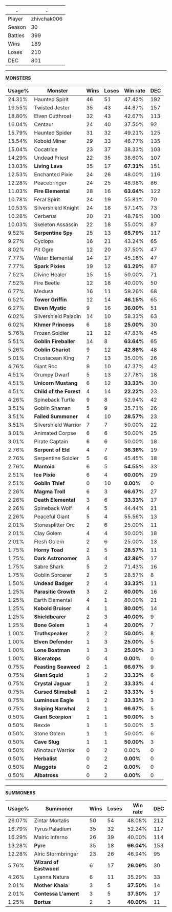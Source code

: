 .|.
|-|-
Player|zhivchak006
Season|30
Battles|399
Wins|189
Loses|210
DEC|801

---
**MONSTERS**

Usage%|Monster|Wins|Loses|Win rate|DEC|
-|-|-|-|-|-|
24.31%|Haunted Spirit|46|51|47.42%|192|
19.55%|Twisted Jester|35|43|44.87%|157|
18.80%|Elven Cutthroat|32|43|42.67%|113|
16.04%|Centaur|24|40|37.50%|92|
15.79%|Haunted Spider|31|32|49.21%|125|
15.54%|Kobold Miner|29|33|46.77%|135|
15.04%|Cocatrice|23|37|38.33%|103|
14.29%|Undead Priest|22|35|38.60%|107|
13.03%|**Living Lava**|35|17|**67.31%**|151|
12.53%|Enchanted Pixie|24|26|48.00%|116|
12.28%|Peacebringer|24|25|48.98%|86|
11.03%|**Fire Elemental**|28|16|**63.64%**|122|
10.78%|Feral Spirit|24|19|55.81%|70|
10.53%|Silvershield Knight|24|18|57.14%|73|
10.28%|Cerberus|20|21|48.78%|100|
10.03%|Skeleton Assassin|22|18|55.00%|87|
9.52%|**Serpentine Spy**|25|13|**65.79%**|117|
9.27%|Cyclops|16|21|43.24%|65|
8.02%|Pit Ogre|12|20|37.50%|47|
7.77%|Water Elemental|14|17|45.16%|47|
7.77%|**Spark Pixies**|19|12|**61.29%**|87|
7.52%|Divine Healer|15|15|50.00%|71|
7.52%|Fire Beetle|12|18|40.00%|50|
6.77%|Medusa|16|11|59.26%|68|
6.52%|**Tower Griffin**|12|14|**46.15%**|65|
6.27%|**Elven Mystic**|9|16|**36.00%**|51|
6.02%|Silvershield Paladin|14|10|58.33%|63|
6.02%|**Khmer Princess**|6|18|**25.00%**|30|
5.76%|Frozen Soldier|11|12|47.83%|45|
5.51%|**Goblin Fireballer**|14|8|**63.64%**|65|
5.26%|**Goblin Chariot**|9|12|**42.86%**|48|
5.01%|Crustacean King|7|13|35.00%|26|
4.76%|Giant Roc|9|10|47.37%|42|
4.51%|Grumpy Dwarf|5|13|27.78%|18|
4.51%|**Unicorn Mustang**|6|12|**33.33%**|30|
4.51%|**Child of the Forest**|4|14|**22.22%**|23|
4.26%|Spineback Turtle|9|8|52.94%|42|
3.51%|Goblin Shaman|5|9|35.71%|26|
3.51%|**Failed Summoner**|4|10|**28.57%**|23|
3.51%|Silvershield Warrior|7|7|50.00%|22|
3.01%|Animated Corpse|6|6|50.00%|25|
3.01%|Pirate Captain|6|6|50.00%|18|
2.76%|**Serpent of Eld**|4|7|**36.36%**|19|
2.76%|Serpentine Soldier|5|6|45.45%|18|
2.76%|**Mantoid**|6|5|**54.55%**|33|
2.51%|**Ice Pixie**|6|4|**60.00%**|29|
2.51%|**Goblin Thief**|0|10|**0.00%**|0|
2.26%|**Magma Troll**|6|3|**66.67%**|27|
2.26%|**Death Elemental**|3|6|**33.33%**|17|
2.26%|Spineback Wolf|4|5|44.44%|21|
2.26%|Peaceful Giant|5|4|55.56%|13|
2.01%|Stonesplitter Orc|2|6|25.00%|11|
2.01%|Clay Golem|4|4|50.00%|18|
2.01%|Flesh Golem|2|6|25.00%|13|
1.75%|**Horny Toad**|2|5|**28.57%**|11|
1.75%|**Dark Astronomer**|3|4|**42.86%**|17|
1.75%|Sabre Shark|5|2|71.43%|16|
1.75%|Goblin Sorcerer|2|5|28.57%|8|
1.50%|**Undead Badger**|2|4|**33.33%**|11|
1.25%|**Parasitic Growth**|3|2|**60.00%**|16|
1.25%|Earth Elemental|4|1|80.00%|21|
1.25%|**Kobold Bruiser**|4|1|**80.00%**|14|
1.25%|**Shieldbearer**|2|3|**40.00%**|9|
1.25%|**Bone Golem**|1|4|**20.00%**|7|
1.00%|**Truthspeaker**|2|2|**50.00%**|8|
1.00%|**Elven Defender**|1|3|**25.00%**|5|
1.00%|**Lone Boatman**|1|3|**25.00%**|3|
1.00%|**Biceratops**|0|4|**0.00%**|0|
0.75%|**Feasting Seaweed**|2|1|**66.67%**|9|
0.75%|**Giant Squid**|1|2|**33.33%**|6|
0.75%|**Crystal Jaguar**|1|2|**33.33%**|4|
0.75%|**Cursed Slimeball**|1|2|**33.33%**|5|
0.75%|**Luminous Eagle**|1|2|**33.33%**|3|
0.75%|**Sniping Narwhal**|2|1|**66.67%**|5|
0.50%|**Giant Scorpion**|1|1|**50.00%**|5|
0.50%|Rexxie|1|1|50.00%|5|
0.50%|Stone Golem|1|1|50.00%|6|
0.50%|**Cave Slug**|1|1|**50.00%**|3|
0.50%|Minotaur Warrior|0|2|0.00%|0|
0.50%|**Herbalist**|0|2|**0.00%**|0|
0.50%|**Maggots**|0|2|**0.00%**|0|
0.50%|**Albatross**|0|2|**0.00%**|0|

---
**SUMMONERS**

Usage%|Summoner|Wins|Loses|Win rate|DEC|
-|-|-|-|-|-|
26.07%|Zintar Mortalis|50|54|48.08%|212|
16.79%|Tyrus Paladium|35|32|52.24%|117|
16.29%|Malric Inferno|26|39|40.00%|114|
13.28%|**Pyre**|35|18|**66.04%**|153|
12.28%|Alric Stormbringer|23|26|46.94%|95|
5.76%|**Wizard of Eastwood**|6|17|**26.09%**|30|
4.26%|Lyanna Natura|6|11|35.29%|33|
2.01%|**Mother Khala**|3|5|**37.50%**|14|
2.01%|**Contessa L'ament**|3|5|**37.50%**|17|
1.25%|**Bortus**|2|3|**40.00%**|11|
